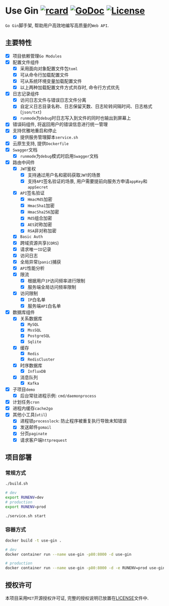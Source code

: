 # Use Gin [![rcard](https://goreportcard.com/badge/github.com/windvalley/use-gin)](https://goreportcard.com/report/github.com/windvalley/use-gin) [![GoDoc](http://img.shields.io/badge/go-documentation-blue.svg?style=flat-square)](https://godoc.org/github.com/windvalley/use-gin) [![License](http://img.shields.io/badge/license-mit-blue.svg?style=flat-square)](https://raw.githubusercontent.com/windvalley/use-gin/master/LICENSE)

`Go Gin`脚手架, 帮助用户高效地编写高质量的`Web API`.

## 主要特性
- [x] 项目依赖管理`Go Modules`
- [x] 配置文件组件
    - [x] 采用面向对象配置文件包`toml`
    - [x] 可从命令行加载配置文件
    - [x] 可从系统环境变量加载配置文件
    - [x] 以上两种加载配置文件方式共存时, 命令行方式优先
- [x] 日志记录组件
    - [x] 访问日志文件与错误日志文件分离
    - [x] 自定义日志目录名称、日志保留天数、日志轮转间隔时间、日志格式(`json/txt`)
    - [x] `runmode`为`debug`时日志写入到文件的同时也输出到屏幕上
- [x] 错误码组件, 将返回用户的错误信息进行统一管理
- [x] 支持优雅地重启和停止
    - [x] 提供服务管理脚本`service.sh`
- [x] 云原生支持, 提供`Dockerfile`
- [x] `Swagger`文档
    - [x] `runmode`为`debug`模式时启用`Swagger`文档
- [x] 路由中间件
    - [x] `JWT`鉴权
        - [x] 支持通过用户名和密码获取`JWT`的场景
        - [x] 支持`API`签名验证的场景, 用户需要提前向服务方申请`appKey`和`appSecret`
    - [x] `API`签名验证
        - [x] `HmacMd5`加密
        - [x] `HmacSha1`加密
        - [x] `HmacSha256`加密
        - [x] `Md5`组合加密
        - [x] `AES`对称加密
        - [x] `RSA`非对称加密
    - [x] `Basic Auth`
    - [x] 跨域资源共享(`CORS`)
    - [x] 请求唯一`ID`记录
    - [x] 访问日志
    - [x] 全局异常(`panic`)捕获
    - [x] `API`性能分析
    - [x] 限流
        - [x] 根据用户`IP`访问频率进行限制
        - [x] 服务端全局访问频率限制
    - [x] 访问限制
        - [x] `IP`白名单
        - [x] 服务端`API`白名单
- [x] 数据库组件
    - [x] 关系数据库
        - [x] `MySQL`
        - [x] `MssSQL`
        - [x] `PostgreSQL`
        - [x] `Sqlite`
    - [x] 缓存
        - [x] `Redis`
        - [x] `RedisCluster`
    - [x] 时序数据库
        - [x] `InfluxDB`
    - [x] 消息队列
        - [x] `Kafka`
- [x] 子项目`demo`
    - [x] 后台常驻进程示例: `cmd/daemonprocess`
- [x] 计划任务`cron`
- [x] 进程内缓存`cache2go`
- [x] 其他小工具(`util`)
    - [x] 进程锁`processlock`: 防止程序被重复执行导致未知错误
    - [x] 发送邮件`gomail`
    - [x] 分页`paginate`
    - [x] 请求客户端`httprequest`

## 项目部署

### 常规方式
```bash
./build.sh

# dev
export RUNENV=dev
# production
export RUNENV=prod

./service.sh start
```

### 容器方式
```bash
docker build -t use-gin .

# dev
docker container run --name use-gin -p80:8000 -d use-gin

# production
docker container run --name use-gin -p80:8000 -d -e RUNENV=prod use-gin
```

## 授权许可

本项目采用`MIT`开源授权许可证, 完整的授权说明已放置在[LICENSE](LICENSE)文件中.
